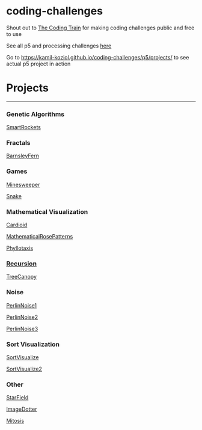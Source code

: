 # coding-challenges

Shout out to [The Coding Train](https://www.youtube.com/channel/UCvjgXvBlbQiydffZU7m1_aw) for making coding challenges public and free to use

See all p5 and processing challenges [here](https://www.youtube.com/watch?v=17WoOqgXsRM&list=PLRqwX-V7Uu6ZiZxtDDRCi6uhfTH4FilpH)

Go to https://kamil-koziol.github.io/coding-challenges/p5/projects/ to see actual p5 project in action

# Projects

---

### Genetic Algorithms

[SmartRockets](https://kamil-koziol.github.io/coding-challenges/p5/projects/BarnsleyFern)

### Fractals

[BarnsleyFern](https://kamil-koziol.github.io/coding-challenges/p5/projects/BarnsleyFern)

### Games

[Minesweeper](https://kamil-koziol.github.io/coding-challenges/p5/projects/Minesweeper)

[Snake](https://kamil-koziol.github.io/coding-challenges/p5/projects/Snake)

### Mathematical Visualization

[Cardioid](https://kamil-koziol.github.io/coding-challenges/p5/projects/Cardioid)

[MathematicalRosePatterns](https://kamil-koziol.github.io/coding-challenges/p5/projects/MathematicalRosePatterns)

[Phyllotaxis](https://kamil-koziol.github.io/coding-challenges/p5/projects/Phyllotaxis)

### [Recursion](https://github.com/kamil-koziol/coding-challenges)

[TreeCanopy](https://kamil-koziol.github.io/coding-challenges/p5/projects/TreeCanopy)

### Noise

[PerlinNoise1](https://kamil-koziol.github.io/coding-challenges/p5/projects/PerlinNoise1)

[PerlinNoise2](https://kamil-koziol.github.io/coding-challenges/p5/projects/PerlinNoise2)

[PerlinNoise3](https://kamil-koziol.github.io/coding-challenges/p5/projects/PerlinNoise3)

### Sort Visualization

[SortVisualize](https://kamil-koziol.github.io/coding-challenges/p5/projects/SortVisualize)

[SortVisualize2](https://kamil-koziol.github.io/coding-challenges/p5/projects/SortVisualize2)

### Other

[StarField](https://kamil-koziol.github.io/coding-challenges/p5/projects/StarField)

[ImageDotter](https://kamil-koziol.github.io/coding-challenges/p5/projects/ImageDotter)

[Mitosis](https://kamil-koziol.github.io/coding-challenges/p5/projects/Mitosis)

​
